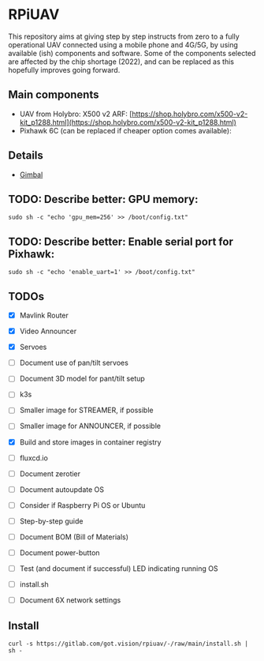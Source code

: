 # RPiUAV
This repository aims at giving step by step instructs from zero to a fully operational UAV connected using a mobile phone and 4G/5G, by using available (ish) components and software. Some of the components selected are affected by the chip shortage (2022), and can be replaced as this hopefully improves going forward.

## Main components
- UAV from Holybro: X500 v2 ARF: [https://shop.holybro.com/x500-v2-kit_p1288.html](https://shop.holybro.com/x500-v2-kit_p1288.html)
- Pixhawk 6C (can be replaced if cheaper option comes available): 

## Details
- [Gimbal](gimbal/README.md)


## TODO: Describe better: GPU memory:
    sudo sh -c "echo 'gpu_mem=256' >> /boot/config.txt"

## TODO: Describe better: Enable serial port for Pixhawk:
    sudo sh -c "echo 'enable_uart=1' >> /boot/config.txt"


## TODOs
- [x] Mavlink Router
- [x] Video Announcer
- [x] Servoes
- [ ] Document use of pan/tilt servoes
- [ ] Document 3D model for pant/tilt setup
- [ ] k3s
- [ ] Smaller image for STREAMER, if possible
- [ ] Smaller image for ANNOUNCER, if possible
- [x] Build and store images in container registry
- [ ] fluxcd.io
- [ ] Document zerotier
- [ ] Document autoupdate OS
- [ ] Consider if Raspberry Pi OS or Ubuntu
- [ ] Step-by-step guide
- [ ] Document BOM (Bill of Materials)
- [ ] Document power-button
- [ ] Test (and document if successful) LED indicating running OS
- [ ] install.sh
- [ ] Document 6X network settings



## Install
    curl -s https://gitlab.com/got.vision/rpiuav/-/raw/main/install.sh | sh -